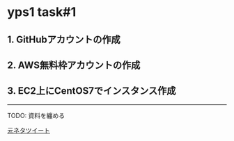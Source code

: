 # yps1 task#1

## 1. GitHubアカウントの作成

## 2. AWS無料枠アカウントの作成

## 3. EC2上にCentOS7でインスタンス作成

***

TODO: 資料を纏める

[元ネタツイート](https://twitter.com/yotaro__ok/status/1284115619034484737)

